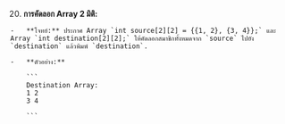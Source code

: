20.  **การคัดลอก Array 2 มิติ:**
    
    -   **โจทย์:** ประกาศ Array `int source[2][2] = {{1, 2}, {3, 4}};` และ Array `int destination[2][2];` ให้คัดลอกสมาชิกทั้งหมดจาก `source` ไปยัง `destination` แล้วพิมพ์ `destination`.
        
    -   **ตัวอย่าง:**
        
        ```
        Destination Array:
        1 2
        3 4
        
        ```
